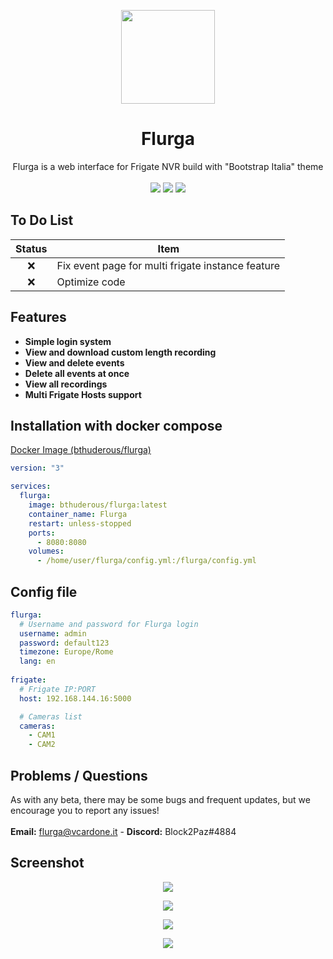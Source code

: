 <p align="center"><img width="150" src="https://raw.githubusercontent.com/Block2Paz/Flurga/main/public/img/favicon.ico"></p>
<h1 align="center">Flurga</h1>
<p align="center">Flurga is a web interface for Frigate NVR build with "Bootstrap Italia" theme<br><br><img src=https://img.shields.io/github/issues/Block2Paz/Flurga>  <img src=https://img.shields.io/github/license/Block2Paz/Flurga> <img src=https://img.shields.io/github/stars/Block2Paz/Flurga></p>

## To Do List
| Status | Item                                              |
| :----: | ------------------------------------------------- |
|   ❌   | Fix event page for multi frigate instance feature |
|   ❌   | Optimize code                                     |

## Features
- **Simple login system**
- **View and download custom length recording**
- **View and delete events**
- **Delete all events at once**
- **View all recordings**
- **Multi Frigate Hosts support**

## Installation with docker compose
<a href="https://hub.docker.com/r/bthuderous/flurga">Docker Image (bthuderous/flurga)</a>
```yaml
version: "3"

services:
  flurga:
    image: bthuderous/flurga:latest
    container_name: Flurga
    restart: unless-stopped
    ports:
      - 8080:8080
    volumes:
      - /home/user/flurga/config.yml:/flurga/config.yml
```

## Config file
```yaml
flurga:
  # Username and password for Flurga login
  username: admin
  password: default123
  timezone: Europe/Rome
  lang: en
  
frigate:
  # Frigate IP:PORT
  host: 192.168.144.16:5000

  # Cameras list
  cameras:
    - CAM1
    - CAM2
```

## Problems / Questions
As with any beta, there may be some bugs and frequent updates, but we encourage you to report any issues!<br><br>
<b>Email:</b> flurga@vcardone.it - <b>Discord:</b> Block2Paz#4884

## Screenshot
<p align="center"><img src="images/login.png"></p>
<p align="center"><img src="images/home.png"></p>
<p align="center"><img src="images/events.png"></p>
<p align="center"><img src="images/recordings.png"></p>
